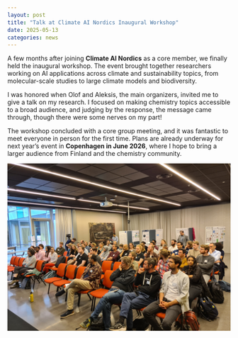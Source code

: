 ```yaml
---
layout: post
title: "Talk at Climate AI Nordics Inaugural Workshop"
date: 2025-05-13
categories: news
---
```


A few months after joining **Climate AI Nordics** as a core member, we finally held the inaugural workshop. The event brought together researchers working on AI applications across climate and sustainability topics, from molecular-scale studies to large climate models and biodiversity.  

I was honored when Olof and Aleksis, the main organizers, invited me to give a talk on my research. I focused on making chemistry topics accessible to a broad audience, and judging by the response, the message came through, though there were some nerves on my part!  

The workshop concluded with a core group meeting, and it was fantastic to meet everyone in person for the first time. Plans are already underway for next year’s event in **Copenhagen in June 2026**, where I hope to bring a larger audience from Finland and the chemistry community.

![CAIN workshop audience photo](/assets/img/cain_workshop_2025.jpg)
